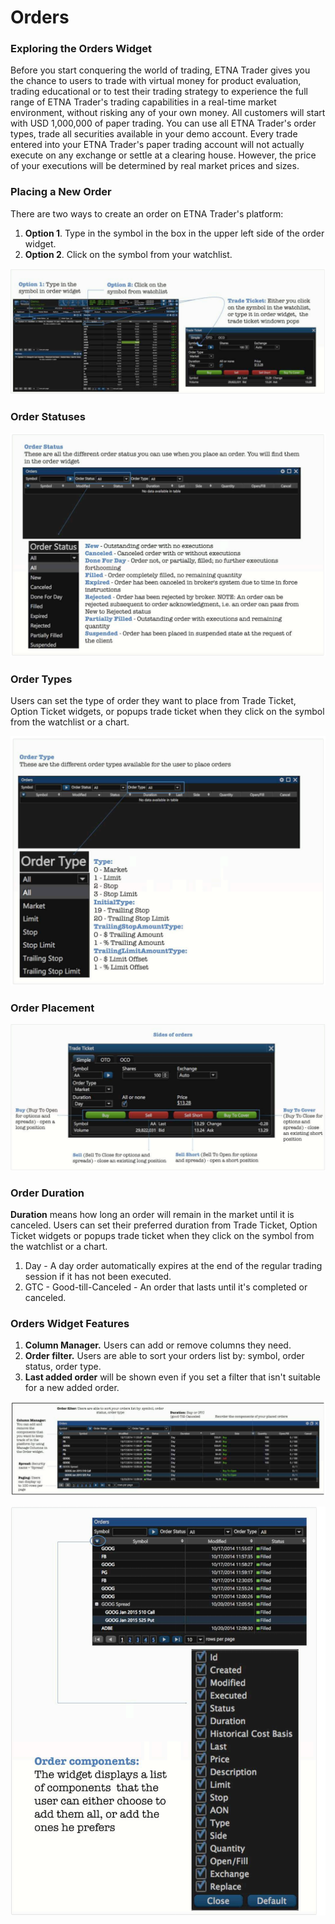 # Orders

### Exploring the Orders Widget

Before you start conquering the world of trading, ETNA Trader gives you the chance to users to trade with virtual money for product evaluation, trading educational or to test their trading strategy to experience the full range of ETNA Trader's trading capabilities in a real-time market environment, without risking any of your own money. All customers will start with USD 1,000,000 of paper trading. You can use all ETNA Trader's order types, trade all securities available in your demo account. Every trade entered into your ETNA Trader's paper trading account will not actually execute on any exchange or settle at a clearing house. However, the price of your executions will be determined by real market prices and sizes.

### Placing a New Order

There are two ways to create an order on ETNA Trader's platform:

1. **Option 1**. Type in the symbol in the box in the upper left side of the order widget.
2. **Option 2**. Click on the symbol from your watchlist.

![](../../.gitbook/assets/screenshot-2019-04-24-at-17.38.32.png)

### Order Statuses

![](../../.gitbook/assets/screenshot-2019-04-24-at-17.52.12.png)

### Order Types

Users can set the type of order they want to place from Trade Ticket, Option Ticket widgets, or popups trade ticket when they click on the symbol from the watchlist or a chart.

![](../../.gitbook/assets/screenshot-2019-04-24-at-17.53.08.png)

### Order Placement

![](../../.gitbook/assets/screenshot-2019-04-24-at-17.53.54.png)

### Order Duration

**Duration** means how long an order will remain in the market until it is canceled. Users can set their preferred duration from Trade Ticket, Option Ticket widgets or popups trade ticket when they click on the symbol from the watchlist or a chart. 

1. Day - A day order automatically expires at the end of the regular trading session if it has not been executed. 
2. GTC - Good-till-Canceled - An order that lasts until it's completed or canceled.

### Orders Widget Features

1. **Column Manager.** Users can add or remove columns they need. 
2. **Order filter.** Users are able to sort your orders list by: symbol, order status, order type.
3. **Last added order** will be shown even if you set a filter that isn't suitable for a new added order.

![](../../.gitbook/assets/screenshot-2019-04-24-at-18.21.53.png)

![](../../.gitbook/assets/screenshot-2019-04-24-at-18.24.59.png)

